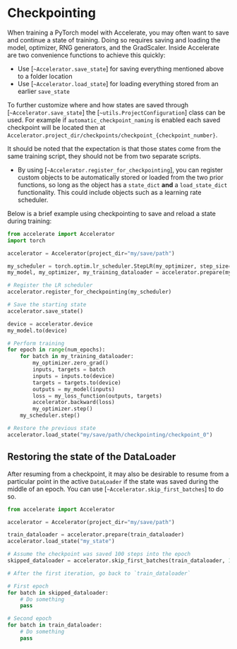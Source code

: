<!--Copyright 2022 The HuggingFace Team. All rights reserved.

Licensed under the Apache License, Version 2.0 (the "License"); you may not use this file except in compliance with
the License. You may obtain a copy of the License at

http://www.apache.org/licenses/LICENSE-2.0

Unless required by applicable law or agreed to in writing, software distributed under the License is distributed on
an "AS IS" BASIS, WITHOUT WARRANTIES OR CONDITIONS OF ANY KIND, either express or implied. See the License for the
specific language governing permissions and limitations under the License.

⚠️ Note that this file is in Markdown but contain specific syntax for our doc-builder (similar to MDX) that may not be
rendered properly in your Markdown viewer.
-->

# Checkpointing

When training a PyTorch model with Accelerate, you may often want to save and continue a state of training. Doing so requires
saving and loading the model, optimizer, RNG generators, and the GradScaler. Inside Accelerate are two convenience functions to achieve this quickly:
- Use [`~Accelerator.save_state`] for saving everything mentioned above to a folder location
- Use [`~Accelerator.load_state`] for loading everything stored from an earlier `save_state`

To further customize where and how states are saved through [`~Accelerator.save_state`] the [`~utils.ProjectConfiguration`] class can be used. For example 
if `automatic_checkpoint_naming` is enabled each saved checkpoint will be located then at `Accelerator.project_dir/checkpoints/checkpoint_{checkpoint_number}`.

It should be noted that the expectation is that those states come from the same training script, they should not be from two separate scripts.

- By using [`~Accelerator.register_for_checkpointing`], you can register custom objects to be automatically stored or loaded from the two prior functions,
so long as the object has a `state_dict` **and** a `load_state_dict` functionality. This could include objects such as a learning rate scheduler. 


Below is a brief example using checkpointing to save and reload a state during training:

```python
from accelerate import Accelerator
import torch

accelerator = Accelerator(project_dir="my/save/path")

my_scheduler = torch.optim.lr_scheduler.StepLR(my_optimizer, step_size=1, gamma=0.99)
my_model, my_optimizer, my_training_dataloader = accelerator.prepare(my_model, my_optimizer, my_training_dataloader)

# Register the LR scheduler
accelerator.register_for_checkpointing(my_scheduler)

# Save the starting state
accelerator.save_state()

device = accelerator.device
my_model.to(device)

# Perform training
for epoch in range(num_epochs):
    for batch in my_training_dataloader:
        my_optimizer.zero_grad()
        inputs, targets = batch
        inputs = inputs.to(device)
        targets = targets.to(device)
        outputs = my_model(inputs)
        loss = my_loss_function(outputs, targets)
        accelerator.backward(loss)
        my_optimizer.step()
    my_scheduler.step()

# Restore the previous state
accelerator.load_state("my/save/path/checkpointing/checkpoint_0")
```

## Restoring the state of the DataLoader 

After resuming from a checkpoint, it may also be desirable to resume from a particular point in the active `DataLoader` if 
the state was saved during the middle of an epoch. You can use [`~Accelerator.skip_first_batches`] to do so. 

```python
from accelerate import Accelerator

accelerator = Accelerator(project_dir="my/save/path")

train_dataloader = accelerator.prepare(train_dataloader)
accelerator.load_state("my_state")

# Assume the checkpoint was saved 100 steps into the epoch
skipped_dataloader = accelerator.skip_first_batches(train_dataloader, 100)

# After the first iteration, go back to `train_dataloader`

# First epoch
for batch in skipped_dataloader:
    # Do something
    pass

# Second epoch
for batch in train_dataloader:
    # Do something
    pass
```
